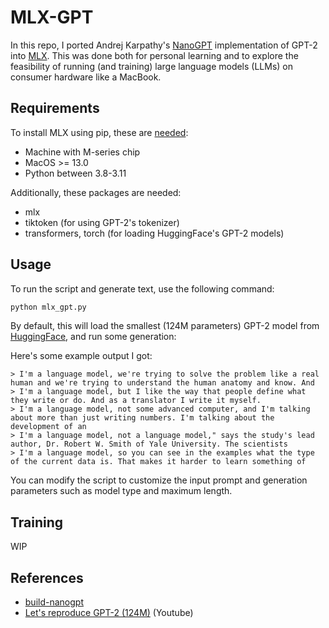 # MLX-GPT

In this repo, I ported Andrej Karpathy's [NanoGPT](https://github.com/karpathy/build-nanogpt) implementation of GPT-2 into [MLX](https://github.com/ml-explore/mlx). This was done both for personal learning and to explore the feasibility of running (and training) large language models (LLMs) on consumer hardware like a MacBook.

## Requirements

To install MLX using pip, these are [needed](https://github.com/ml-explore/mlx/issues/10#issuecomment-1843415420):

- Machine with M-series chip
- MacOS >= 13.0
- Python between 3.8-3.11

Additionally, these packages are needed:

- mlx
- tiktoken (for using GPT-2's tokenizer)
- transformers, torch (for loading HuggingFace's GPT-2 models)

## Usage

To run the script and generate text, use the following command:

```bash
python mlx_gpt.py
```

By default, this will load the smallest (124M parameters) GPT-2 model from [HuggingFace](https://huggingface.co/docs/transformers/en/model_doc/gpt2), and run some generation:

Here's some example output I got:

```
> I'm a language model, we're trying to solve the problem like a real human and we're trying to understand the human anatomy and know. And
> I'm a language model, but I like the way that people define what they write or do. And as a translator I write it myself.
> I'm a language model, not some advanced computer, and I'm talking about more than just writing numbers. I'm talking about the development of an
> I'm a language model, not a language model," says the study's lead author, Dr. Robert W. Smith of Yale University. The scientists
> I'm a language model, so you can see in the examples what the type of the current data is. That makes it harder to learn something of
```

You can modify the script to customize the input prompt and generation parameters such as model type and maximum length.

## Training

WIP

## References

- [build-nanogpt](https://github.com/karpathy/build-nanogpt)
- [Let's reproduce GPT-2 (124M)](https://youtu.be/l8pRSuU81PU) (Youtube)
